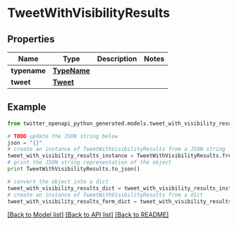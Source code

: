 # TweetWithVisibilityResults


## Properties
Name | Type | Description | Notes
------------ | ------------- | ------------- | -------------
**typename** | [**TypeName**](TypeName.md) |  | 
**tweet** | [**Tweet**](Tweet.md) |  | 

## Example

```python
from twitter_openapi_python_generated.models.tweet_with_visibility_results import TweetWithVisibilityResults

# TODO update the JSON string below
json = "{}"
# create an instance of TweetWithVisibilityResults from a JSON string
tweet_with_visibility_results_instance = TweetWithVisibilityResults.from_json(json)
# print the JSON string representation of the object
print TweetWithVisibilityResults.to_json()

# convert the object into a dict
tweet_with_visibility_results_dict = tweet_with_visibility_results_instance.to_dict()
# create an instance of TweetWithVisibilityResults from a dict
tweet_with_visibility_results_form_dict = tweet_with_visibility_results.from_dict(tweet_with_visibility_results_dict)
```
[[Back to Model list]](../README.md#documentation-for-models) [[Back to API list]](../README.md#documentation-for-api-endpoints) [[Back to README]](../README.md)


